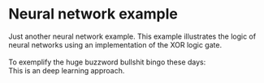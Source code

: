 # Neural network example

Just another neural network example. This example illustrates the logic of neural networks using an implementation of the XOR logic gate.
<br><br>To exemplify the huge buzzword bullshit bingo these days:<br>This is an deep learning approach.
